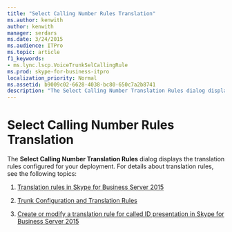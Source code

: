 ```yaml
---
title: "Select Calling Number Rules Translation"
ms.author: kenwith
author: kenwith
manager: serdars
ms.date: 3/24/2015
ms.audience: ITPro
ms.topic: article
f1_keywords:
- ms.lync.lscp.VoiceTrunkSelCallingRule
ms.prod: skype-for-business-itpro
localization_priority: Normal
ms.assetid: b9009c02-6628-4038-bc80-650c7a2b8741
description: "The Select Calling Number Translation Rules dialog displays the translation rules configured for your deployment. For details about translation rules, see the following topics:"
---
```


# Select Calling Number Rules Translation
 
The **Select Calling Number Translation Rules** dialog displays the translation rules configured for your deployment. For details about translation rules, see the following topics:
  
1. [Translation rules in Skype for Business Server 2015](../../plan-your-deployment/enterprise-voice-solution/translation-rules.md)
    
2. [Trunk Configuration and Translation Rules](http://technet.microsoft.com/library/0c339511-a185-484e-94f0-dbe918b7e48a.aspx)
    
3. [Create or modify a translation rule for called ID presentation in Skype for Business Server 2015](../../deploy/deploy-enterprise-voice/called-id-presentation-rules.md)
    

